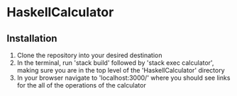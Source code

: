 # HaskellCalculator
## Installation
1. Clone the repository into your desired destination
2. In the terminal, run 'stack build' followed by 'stack exec calculator', making sure you are in the top level of the 'HaskellCalculator' directory
3. In your browser navigate to 'localhost:3000/' where you should see links for the all of the operations of the calculator
